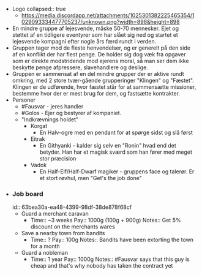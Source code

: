 - Logo
  collapsed:: true
	- https://media.discordapp.net/attachments/1025301382225465354/1029093334477705237/unknown.png?width=898&height=898
- En mindre gruppe af lejesvende, måske 50-70 mennesker. 
  Ejet og støttet af en tidligere eventyrer som har slået sig ned og startet et lejesvende kompagni efter nogle års færd rundt i verden.
- Gruppen tager mod de fleste henvendelser, og er generelt på den side af en konflikt der har flest penge. De holder sig dog væk fra opgaver som er direkte modstridende mod ejerens moral, så man ser dem ikke beskytte penge afpressere, slavehandlere og deslige.
- Gruppen er sammensat af en del mindre grupper der er aktive rundt omkring, med 2 store tvær-gående grupperinger "Klingen" og "Fæstet". 
  Klingen er de udførende, hvor fæstet står for at sammensætte missioner, bestemme hvor der er mest brug for dem, og fastsætte kontrakter.
- Personer
	- #Fausvar - jeres handler
	- #Golos - Ejer og bestyrer af kompaniet.
	- "Indkrævnings holdet"
		- Korgat
			- En Halv-ogre med en pendant for at spørge sidst og slå først
		- Eitrak
			- En Githyanki - kalder sig selv en "Ronin" hvad end det betyder. Han har et magisk sværd som han fører med meget stor præcision
		- Vadok
			- En Half-Elf/Half-Dwarf magiker - gruppens face og talerør. Er et stort røvhul, men "Get's the job done"
- ### Job board
  id:: 63bea30a-ea48-4399-98df-38de878f68cf
	- Guard a merchant caravan
		- Time:: ~3 weeks
		  Pay:: 1000g (100g + 900g)
		  Notes:: Get 5% discount on the merchants wares
	- Save a nearby town from bandits
		- Time:: ?
		  Pay:: 100g
		  Notes:: Bandits have been extorting the town for a month
	- Guard a nobleman
		- Time:: 1 year
		  Pay:: 1000g
		  Notes:: #Fausvar says that this guy is cheap and that's why nobody has taken the contract yet